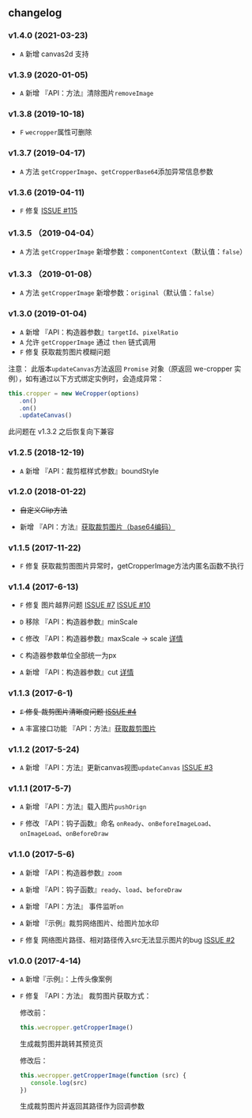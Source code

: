 ## changelog

### v1.4.0 (2021-03-23)

- `A`  新增 canvas2d 支持

### v1.3.9 (2020-01-05)

- `A`  新增 『API：方法』清除图片`removeImage`

### v1.3.8 (2019-10-18)

- `F`  ```wecropper```属性可删除

### v1.3.7 (2019-04-17)

- `A` 方法 ```getCropperImage```、```getCropperBase64```添加异常信息参数

### v1.3.6 (2019-04-11)

- `F` 修复 [ISSUE #115](https://github.com/we-plugin/we-cropper/issues/115)

### v1.3.5 （2019-04-04）

- `A` 方法 `getCropperImage` 新增参数：`componentContext`（默认值：`false`）

### v1.3.3 （2019-01-08）

- `A` 方法 `getCropperImage` 新增参数：`original`（默认值：`false`）

### v1.3.0 (2019-01-04)

- `A` 新增 『API：构造器参数』`targetId`、`pixelRatio`
- `A` 允许 `getCropperImage` 通过 `then` 链式调用
- `F` 修复 获取裁剪图片模糊问题

注意： 此版本`updateCanvas`方法返回 `Promise` 对象（原返回 we-cropper 实例），如有通过以下方式绑定实例时，会造成异常：

```javascript
this.cropper = new WeCropper(options)
   .on()
   .on()
   .updateCanvas()
```
此问题在 v1.3.2 之后恢复向下兼容

### v1.2.5 (2018-12-19)

- `A` 新增 『API：裁剪框样式参数』boundStyle

### v1.2.0 (2018-01-22)

- ~~自定义Clip方法~~

- 新增 『API：方法』[获取裁剪图片（base64编码）](https://we-plugin.github.io/we-cropper/#/api?id=wecroppergetcropperbase64callback)

### v1.1.5 (2017-11-22)

- `F` 修复 获取裁剪图图片异常时，getCropperImage方法内匿名函数不执行

### v1.1.4 (2017-6-13)

- `F` 修复 图片越界问题 [ISSUE #7](https://github.com/we-plugin/we-cropper/issues/7) [ISSUE #10](https://github.com/we-plugin/we-cropper/issues/10)

- `D` 移除 『API：构造器参数』minScale

- `C` 修改 『API：构造器参数』maxScale -> scale [详情]()

- `C` 构造器参数单位全部统一为px

- `A` 新增 『API：构造器参数』cut [详情]()

### v1.1.3 (2017-6-1)
- ~~`F` 修复 裁剪图片清晰度问题 [ISSUE #4](https://github.com/we-plugin/we-cropper/issues/4)~~

- `A` 丰富接口功能 『API：方法』[获取裁剪图片](https://we-plugin.github.io/we-cropper/#/api?id=wecroppergetcropperimageoptcallback)

### v1.1.2 (2017-5-24)
- `A` 新增 『API：方法』更新canvas视图`updateCanvas` [ISSUE #3](https://github.com/we-plugin/we-cropper/issues/3)

### v1.1.1 (2017-5-7)
- `A` 新增 『API：方法』载入图片`pushOrign`

- `F` 修改 『API：钩子函数』命名 `onReady`、`onBeforeImageLoad`、`onImageLoad`、`onBeforeDraw`

### v1.1.0 (2017-5-6)

- `A` 新增 『API：构造器参数』`zoom`

- `A` 新增 『API：钩子函数』`ready`、`load`、`beforeDraw`

- `A` 新增 『API：方法』 事件监听`on`

- `A` 新增 『示例』裁剪网络图片、给图片加水印

- `F` 修复  网络图片路径、相对路径传入src无法显示图片的bug [ISSUE #2](https://github.com/we-plugin/we-cropper/issues/2)

### v1.0.0 (2017-4-14) 

- `A` 新增『示例』：上传头像案例

- `F` 修复 『API：方法』 裁剪图片获取方式： 

    修改前：

    ```javascript
    this.wecropper.getCropperImage()
    ```

    生成裁剪图并跳转其预览页
    
    修改后：
    
    ```javascript
    this.wecropper.getCropperImage(function (src) {
       console.log(src)
    })
    ```
    生成裁剪图片并返回其路径作为回调参数
    
